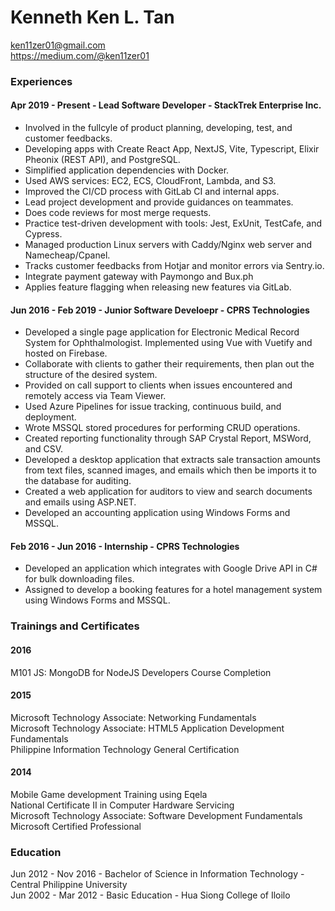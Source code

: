 # Kenneth Ken L. Tan

ken11zer01@gmail.com\
https://medium.com/@ken11zer01

### Experiences

#### Apr 2019 - Present - Lead Software Developer - StackTrek Enterprise Inc.

- Involved in the fullcyle of product planning, developing, test, and customer feedbacks.
- Developing apps with Create React App, NextJS, Vite, Typescript, Elixir Pheonix (REST API), and PostgreSQL.
- Simplified application dependencies with Docker. 
- Used AWS services: EC2, ECS, CloudFront, Lambda, and S3.
- Improved the CI/CD process with GitLab CI and internal apps.
- Lead project development and provide guidances on teammates.
- Does code reviews for most merge requests.
- Practice test-driven development with tools: Jest, ExUnit, TestCafe, and Cypress.
- Managed production Linux servers with Caddy/Nginx web server and Namecheap/Cpanel.
- Tracks customer feedbacks from Hotjar and monitor errors via Sentry.io.
- Integrate payment gateway with Paymongo and Bux.ph
- Applies feature flagging when releasing new features via GitLab.

#### Jun 2016 - Feb 2019 - Junior Software Develoepr - CPRS Technologies

- Developed a single page application for Electronic Medical Record System for Ophthalmologist. Implemented using Vue with Vuetify and hosted on Firebase.
- Collaborate with clients to gather their requirements, then plan out the structure of the desired system.
- Provided on call support to clients when issues encountered and remotely access via Team Viewer.
- Used Azure Pipelines for issue tracking, continuous build, and deployment.
- Wrote MSSQL stored procedures for performing CRUD operations.
- Created reporting functionality through SAP Crystal Report, MSWord, and CSV.
- Developed a desktop application that extracts sale transaction amounts from text files, scanned images, and emails which then be imports it to the database for auditing.
- Created a web application for auditors to view and search documents and emails using ASP.NET.
- Developed an accounting application using Windows Forms and MSSQL.

#### Feb 2016 - Jun 2016 - Internship - CPRS Technologies

- Developed an application which integrates with Google Drive API in C# for bulk downloading files.
- Assigned to develop a booking features for a hotel management system using Windows Forms and MSSQL.

### Trainings and Certificates

#### 2016

M101 JS: MongoDB for NodeJS Developers Course Completion

#### 2015

Microsoft Technology Associate: Networking Fundamentals\
Microsoft Technology Associate: HTML5 Application Development Fundamentals\
Philippine Information Technology General Certification

#### 2014

Mobile Game development Training using Eqela\
National Certificate II in Computer Hardware Servicing\
Microsoft Technology Associate: Software Development Fundamentals\
Microsoft Certified Professional

### Education

Jun 2012 - Nov 2016 - Bachelor of Science in Information Technology - Central Philippine University\
Jun 2002 - Mar 2012 - Basic Education - Hua Siong College of Iloilo

